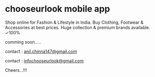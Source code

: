 # chooseurlook mobile app 

Shop online for Fashion &amp; Lifestyle in India. Buy Clothing, Footwear &amp; Accessories at best prices. Huge collection &amp; premium brands available. ✓100%

comming soon.....

contact : anil.chinna147@gmail.com

contact : infochooseurlook@gmail.com


Cheers...!!!
